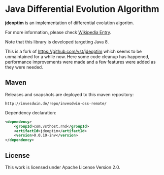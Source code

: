 # Java Differential Evolution Algorithm

**jdeoptim** is an implementation of differential evolution algoritm.

For more information, please check [Wikipedia Entry](http://en.wikipedia.org/wiki/Differential_evolution).

Note that this library is developed targeting Java 8.

This is a fork of https://github.com/vst/jdeoptim which seems to be unmaintained for a while now. Here some code cleanup has happened, 
performance improvements were made and a few features were added as they were needed.

## Maven

Releases and snapshots are deployed to this maven repository:
```
http://invesdwin.de/repo/invesdwin-oss-remote/
```

Dependency declaration:
```xml
<dependency>
	<groupId>com.vsthost.rnd</groupId>
	<artifactId>jdeoptim</artifactId>
	<version>0.0.10-inv</version>
</dependency>
```

## License

This work is licensed under Apache License Version 2.0.

